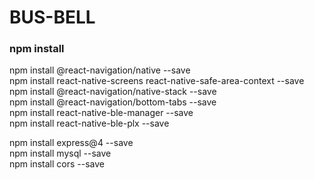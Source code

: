 # BUS-BELL

### npm install
npm install @react-navigation/native --save  
npm install react-native-screens react-native-safe-area-context --save  
npm install @react-navigation/native-stack --save  
npm install @react-navigation/bottom-tabs --save  
npm install react-native-ble-manager --save  
npm install react-native-ble-plx --save  

npm install express@4 --save  
npm install mysql --save  
npm install cors --save  